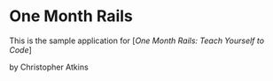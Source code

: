 # One Month Rails

This is the sample application for
[*One Month Rails: Teach Yourself to Code*]

by Christopher Atkins